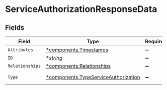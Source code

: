# ServiceAuthorizationResponseData


## Fields

| Field                                                                                       | Type                                                                                        | Required                                                                                    | Description                                                                                 | Example                                                                                     |
| ------------------------------------------------------------------------------------------- | ------------------------------------------------------------------------------------------- | ------------------------------------------------------------------------------------------- | ------------------------------------------------------------------------------------------- | ------------------------------------------------------------------------------------------- |
| `Attributes`                                                                                | [*components.Timestamps](../../models/components/timestamps.md)                             | :heavy_minus_sign:                                                                          | N/A                                                                                         |                                                                                             |
| `ID`                                                                                        | **string*                                                                                   | :heavy_minus_sign:                                                                          | N/A                                                                                         | 3krg2uUGZzb2W9Euo4moOY                                                                      |
| `Relationships`                                                                             | [*components.Relationships](../../models/components/relationships.md)                       | :heavy_minus_sign:                                                                          | N/A                                                                                         |                                                                                             |
| `Type`                                                                                      | [*components.TypeServiceAuthorization](../../models/components/typeserviceauthorization.md) | :heavy_minus_sign:                                                                          | Resource type                                                                               |                                                                                             |